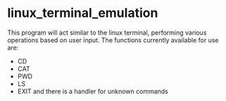 # linux_terminal_emulation
This program will act similar to the linux terminal, performing various operations based on user input. 
The functions currently available for use are:
  - CD
  - CAT
  - PWD
  - LS
  - EXIT
  and there is a handler for unknown commands
